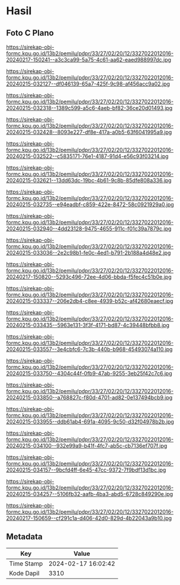 # Hasil

## Foto C Plano

https://sirekap-obj-formc.kpu.go.id/13b2/pemilu/pdpr/33/27/02/20/12/3327022012016-20240217-150241--a3c3ca99-5a75-4c61-aa62-eaed988997dc.jpg

https://sirekap-obj-formc.kpu.go.id/13b2/pemilu/pdpr/33/27/02/20/12/3327022012016-20240215-032127--df046139-65a7-425f-9c98-af456acc9a02.jpg

https://sirekap-obj-formc.kpu.go.id/13b2/pemilu/pdpr/33/27/02/20/12/3327022012016-20240215-032318--1389c599-a5c6-4aeb-bf82-36ce20d01493.jpg

https://sirekap-obj-formc.kpu.go.id/13b2/pemilu/pdpr/33/27/02/20/12/3327022012016-20240215-032428--8093e227-df8e-417a-a0b5-63f6041995a9.jpg

https://sirekap-obj-formc.kpu.go.id/13b2/pemilu/pdpr/33/27/02/20/12/3327022012016-20240215-032522--c5835171-76e1-4187-91d4-e56c93f03214.jpg

https://sirekap-obj-formc.kpu.go.id/13b2/pemilu/pdpr/33/27/02/20/12/3327022012016-20240215-032621--13dd63dc-19bc-4b61-9c8b-85dfe808a336.jpg

https://sirekap-obj-formc.kpu.go.id/13b2/pemilu/pdpr/33/27/02/20/12/3327022012016-20240215-032735--e94eadbf-c859-422e-8472-58c0921929a0.jpg

https://sirekap-obj-formc.kpu.go.id/13b2/pemilu/pdpr/33/27/02/20/12/3327022012016-20240215-032940--4dd23128-9475-4655-911c-f01c39a7879c.jpg

https://sirekap-obj-formc.kpu.go.id/13b2/pemilu/pdpr/33/27/02/20/12/3327022012016-20240215-033036--2e2c98b1-fe0c-4ed1-b791-2b188a4d48e2.jpg

https://sirekap-obj-formc.kpu.go.id/13b2/pemilu/pdpr/33/27/02/20/12/3327022012016-20240217-150820--5293c496-72ee-4d06-bbda-f5fec4c51b0e.jpg

https://sirekap-obj-formc.kpu.go.id/13b2/pemilu/pdpr/33/27/02/20/12/3327022012016-20240215-033337--206e2db4-c8ee-4939-b52c-af42680eaecf.jpg

https://sirekap-obj-formc.kpu.go.id/13b2/pemilu/pdpr/33/27/02/20/12/3327022012016-20240215-033435--5963e131-3f3f-4171-bd87-4c39448bfbb8.jpg

https://sirekap-obj-formc.kpu.go.id/13b2/pemilu/pdpr/33/27/02/20/12/3327022012016-20240215-033557--3e4cbfc6-7c3b-440b-b968-45493074a110.jpg

https://sirekap-obj-formc.kpu.go.id/13b2/pemilu/pdpr/33/27/02/20/12/3327022012016-20240215-033750--4304c44f-0fb9-47ab-9255-3eb25f42c7c6.jpg

https://sirekap-obj-formc.kpu.go.id/13b2/pemilu/pdpr/33/27/02/20/12/3327022012016-20240215-033850--a768827c-f80d-4701-ad82-0e137494bcb9.jpg

https://sirekap-obj-formc.kpu.go.id/13b2/pemilu/pdpr/33/27/02/20/12/3327022012016-20240215-033955--ddb61ab4-691a-4095-9c50-d32f04978b2b.jpg

https://sirekap-obj-formc.kpu.go.id/13b2/pemilu/pdpr/33/27/02/20/12/3327022012016-20240215-034100--932e99a9-b41f-4fc7-ab5c-cb7136ef707f.jpg

https://sirekap-obj-formc.kpu.go.id/13b2/pemilu/pdpr/33/27/02/20/12/3327022012016-20240215-034157--9bcfd4ff-6e45-47cc-9372-7f9bdf13d1bc.jpg

https://sirekap-obj-formc.kpu.go.id/13b2/pemilu/pdpr/33/27/02/20/12/3327022012016-20240215-034257--5106fb32-aafb-4ba3-abd5-6728c849290e.jpg

https://sirekap-obj-formc.kpu.go.id/13b2/pemilu/pdpr/33/27/02/20/12/3327022012016-20240217-150659--cf291c1a-d406-42d0-829d-4b22043a9b10.jpg


## Metadata

| Key        | Value               |
| ---------- | ------------------- |
| Time Stamp | 2024-02-17 16:02:42 |
| Kode Dapil | 3310                |



